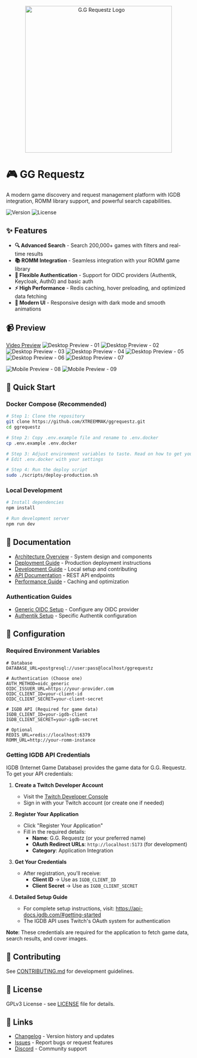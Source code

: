 <p align="center">
  <img src="static/GGR_Logo.webp" alt="G.G Requestz Logo" width="400">
</p>

# 🎮 GG Requestz

A modern game discovery and request management platform with IGDB integration, ROMM library support, and powerful search capabilities.

![Version](https://img.shields.io/badge/version-1.0.1-blue.svg)
![License](https://img.shields.io/badge/license-%20%20GNU%20GPLv3%20-green?style=plastic)

## ✨ Features

- **🔍 Advanced Search** - Search 200,000+ games with filters and real-time results
- **📚 ROMM Integration** - Seamless integration with your ROMM game library
- **🔐 Flexible Authentication** - Support for OIDC providers (Authentik, Keycloak, Auth0) and basic auth
- **⚡ High Performance** - Redis caching, hover preloading, and optimized data fetching
- **🎨 Modern UI** - Responsive design with dark mode and smooth animations

## 📹 Preview
[Video Preview](https://www.youtube.com/watch?v=dblxpNVZlqY)
<img src=".github/resources/screenshots/01.png" alt="Desktop Preview - 01" />
<img src=".github/resources/screenshots/02.png" alt="Desktop Preview - 02" />
<img src=".github/resources/screenshots/03.png" alt="Desktop Preview - 03" />
<img src=".github/resources/screenshots/04.png" alt="Desktop Preview - 04" />
<img src=".github/resources/screenshots/05.png" alt="Desktop Preview - 05" />
<img src=".github/resources/screenshots/06.png" alt="Desktop Preview - 06" />
<img src=".github/resources/screenshots/07.png" alt="Desktop Preview - 07" />

<img src=".github/resources/screenshots/08.png" alt="Mobile Preview - 08" />
<img src=".github/resources/screenshots/09.png" alt="Mobile Preview - 09" />


## 🚀 Quick Start

### Docker Compose (Recommended)

```bash
# Step 1: Clone the repository
git clone https://github.com/XTREEMMAK/ggrequestz.git
cd ggrequestz

# Step 2: Copy .env.example file and rename to .env.docker
cp .env.example .env.docker

# Step 3: Adjust environment variables to taste. Read on how to get your Typesense API key
# Edit .env.docker with your settings

# Step 4: Run the deploy script
sudo ./scripts/deploy-production.sh
```

### Local Development

```bash
# Install dependencies
npm install

# Run development server
npm run dev
```

## 📖 Documentation

- [Architecture Overview](docs/ARCHITECTURE.md) - System design and components
- [Deployment Guide](docs/DEPLOYMENT.md) - Production deployment instructions
- [Development Guide](docs/DEVELOPMENT.md) - Local setup and contributing
- [API Documentation](docs/API.md) - REST API endpoints
- [Performance Guide](docs/PERFORMANCE.md) - Caching and optimization

### Authentication Guides
- [Generic OIDC Setup](docs/OIDC_SETUP.md) - Configure any OIDC provider
- [Authentik Setup](docs/AUTHENTIK_ADMIN_SETUP.md) - Specific Authentik configuration

## 🔧 Configuration

### Required Environment Variables

```env
# Database
DATABASE_URL=postgresql://user:pass@localhost/ggrequestz

# Authentication (Choose one)
AUTH_METHOD=oidc_generic
OIDC_ISSUER_URL=https://your-provider.com
OIDC_CLIENT_ID=your-client-id
OIDC_CLIENT_SECRET=your-client-secret

# IGDB API (Required for game data)
IGDB_CLIENT_ID=your-igdb-client
IGDB_CLIENT_SECRET=your-igdb-secret

# Optional
REDIS_URL=redis://localhost:6379
ROMM_URL=http://your-romm-instance
```

### Getting IGDB API Credentials

IGDB (Internet Game Database) provides the game data for G.G. Requestz. To get your API credentials:

1. **Create a Twitch Developer Account**
   - Visit the [Twitch Developer Console](https://dev.twitch.tv/console)
   - Sign in with your Twitch account (or create one if needed)

2. **Register Your Application**
   - Click "Register Your Application"
   - Fill in the required details:
     - **Name**: G.G. Requestz (or your preferred name)
     - **OAuth Redirect URLs**: `http://localhost:5173` (for development)
     - **Category**: Application Integration

3. **Get Your Credentials**
   - After registration, you'll receive:
     - **Client ID** → Use as `IGDB_CLIENT_ID`
     - **Client Secret** → Use as `IGDB_CLIENT_SECRET`

4. **Detailed Setup Guide**
   - For complete setup instructions, visit: https://api-docs.igdb.com/#getting-started
   - The IGDB API uses Twitch's OAuth system for authentication

**Note**: These credentials are required for the application to fetch game data, search results, and cover images.

## 🤝 Contributing

See [CONTRIBUTING.md](CONTRIBUTING.md) for development guidelines.

## 📝 License

GPLv3 License - see [LICENSE](LICENSE) file for details.

## 🔗 Links

- [Changelog](CHANGELOG.md) - Version history and updates
- [Issues](https://github.com/yourusername/ggrequestz/issues) - Report bugs or request features
- [Discord](https://discord.gg/yourdiscord) - Community support
